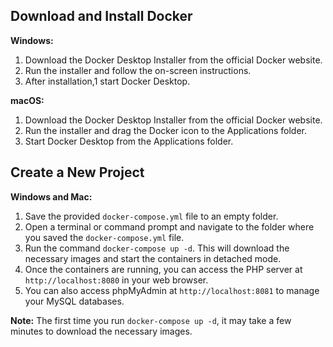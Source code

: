 ## Download and Install Docker

**Windows:**

1. Download the Docker Desktop Installer from the official Docker website.
2. Run the installer and follow the on-screen instructions.
3. After installation,1 start Docker Desktop.

**macOS:**

1. Download the Docker Desktop Installer from the official Docker website.
2. Run the installer and drag the Docker icon to the Applications folder.
3. Start Docker Desktop from the Applications folder.

## Create a New Project

**Windows and Mac:**

1. Save the provided `docker-compose.yml` file to an empty folder.
2. Open a terminal or command prompt and navigate to the folder where you saved the `docker-compose.yml` file.
3. Run the command `docker-compose up -d`. This will download the necessary images and start the containers in detached mode.
4. Once the containers are running, you can access the PHP server at `http://localhost:8080` in your web browser.
5. You can also access phpMyAdmin at `http://localhost:8081` to manage your MySQL databases.

**Note:** The first time you run `docker-compose up -d`, it may take a few minutes to download the necessary images.